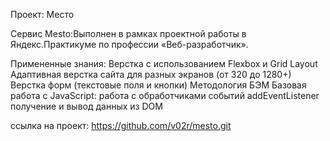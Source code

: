 Проект: Место 

Сервис Mesto:Выполнен в рамках проектной работы в Яндекс.Практикуме по профессии «Веб-разработчик».

Примененные знания:
Верстка с использованием Flexbox и Grid Layout
Адаптивная верстка сайта для разных экранов (от 320 до 1280+)
Верстка форм (текстовые поля и кнопки)
Методология БЭМ
Базовая работа с JavaScript:
работа с обработчиками событий addEventListener
получение и вывод данных из DOM

ссылка на проект: https://github.com/v02r/mesto.git
